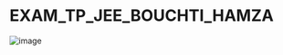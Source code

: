 # EXAM_TP_JEE_BOUCHTI_HAMZA

![image](https://user-images.githubusercontent.com/79233425/213863586-59beb3fd-8234-4212-ad7d-761539ca0df9.png)


